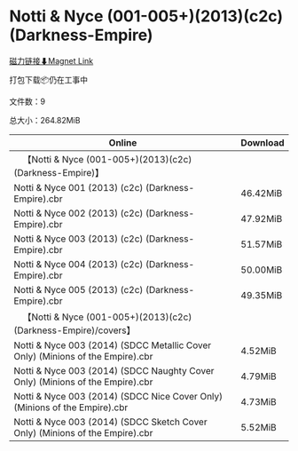 # Notti & Nyce (001-005+)(2013)(c2c)(Darkness-Empire)

[磁力链接⬇Magnet Link](magnet:?xt=urn:btih:8f989018abed9f33052a51ff6b71ccaa03d7d837&dn=Notti%20%26%20Nyce%20%28001-005%2B%29%282013%29%28c2c%29%28Darkness-Empire%29)

打包下载📦仍在工事中

文件数：9

总大小：264.82MiB

Online | Download
--- | ---
&emsp;【Notti & Nyce (001-005+)(2013)(c2c)(Darkness-Empire)】 | 
Notti & Nyce 001 (2013) (c2c) (Darkness-Empire).cbr | 46.42MiB
Notti & Nyce 002 (2013) (c2c) (Darkness-Empire).cbr | 47.92MiB
Notti & Nyce 003 (2013) (c2c) (Darkness-Empire).cbr | 51.57MiB
Notti & Nyce 004 (2013) (c2c) (Darkness-Empire).cbr | 50.00MiB
Notti & Nyce 005 (2013) (c2c) (Darkness-Empire).cbr | 49.35MiB
&emsp;【Notti & Nyce (001-005+)(2013)(c2c)(Darkness-Empire)/covers】 | 
Notti & Nyce 003 (2014) (SDCC Metallic Cover Only) (Minions of the Empire).cbr | 4.52MiB
Notti & Nyce 003 (2014) (SDCC Naughty Cover Only) (Minions of the Empire).cbr | 4.79MiB
Notti & Nyce 003 (2014) (SDCC Nice Cover Only) (Minions of the Empire).cbr | 4.73MiB
Notti & Nyce 003 (2014) (SDCC Sketch Cover Only) (Minions of the Empire).cbr | 5.52MiB